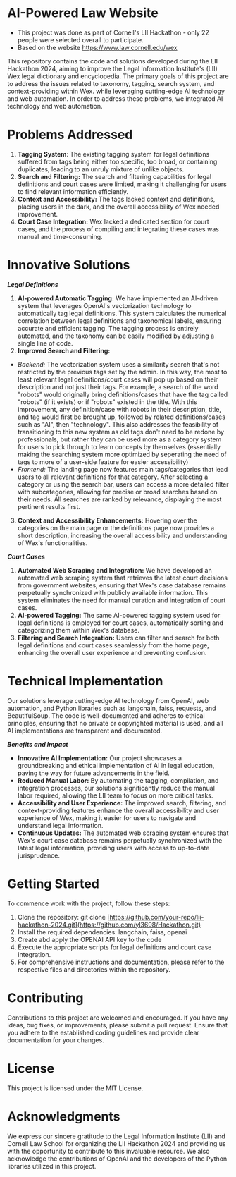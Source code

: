 # AI-Powered Law Website
* This project was done as part of Cornell's LII Hackathon - only 22 people were selected overall to participate.
* Based on the website https://www.law.cornell.edu/wex

This repository contains the code and solutions developed during the LII Hackathon 2024, aiming to improve the Legal Information Institute's (LII) Wex legal dictionary and encyclopedia. The primary goals of this project are to address the issues related to taxonomy, tagging, search system, and context-providing within Wex. while leveraging cutting-edge AI technology and web automation. In order to address these problems, we integrated AI technology and web automation.

# Problems Addressed
1. **Tagging System**: The existing tagging system for legal definitions suffered from tags being either too specific, too broad, or containing duplicates, leading to an unruly mixture of unlike objects.
2. **Search and Filtering:** The search and filtering capabilities for legal definitions and court cases were limited, making it challenging for users to find relevant information efficiently.
3. **Context and Accessibility:** The tags lacked context and definitions, placing users in the dark, and the overall accessibility of Wex needed improvement.
4. **Court Case Integration:** Wex lacked a dedicated section for court cases, and the process of compiling and integrating these cases was manual and time-consuming.

# Innovative Solutions
_**Legal Definitions**_
1. **AI-powered Automatic Tagging:** We have implemented an AI-driven system that leverages OpenAI's vectorization technology to automatically tag legal definitions. This system calculates the numerical correlation between legal definitions and taxonomical labels, ensuring accurate and efficient tagging. The tagging process is entirely automated, and the taxonomy can be easily modified by adjusting a single line of code.
2. **Improved Search and Filtering:**
-  _Backend:_ The vectorization system uses a similarity search that's not restricted by the previous tags set by the admin. In this way, the most to least relevant legal definitions/court cases will pop up based on their description and not just their tags. For example, a search of the word "robots" would originally bring definitions/cases that have the tag called "robots" (if it exists) or if "robots" existed in the title. With this improvement, any definition/case with robots in their description, title, and tag would first be brought up, followed by related definitions/cases such as "AI", then "technology". This also addresses the feasibility of transitioning to this new system as old tags don't need to be redone by professionals, but rather they can be used more as a category system for users to pick through to learn concepts by themselves (essentially making the searching system more optimized by seperating the need of tags to more of a user-side feature for easier accessibility)
- _Frontend:_ The landing page now features main tags/categories that lead users to all relevant definitions for that category. After selecting a category or using the search bar, users can access a more detailed filter with subcategories, allowing for precise or broad searches based on their needs. All searches are ranked by relevance, displaying the most pertinent results first.

3. **Context and Accessibility Enhancements:** Hovering over the categories on the main page or the definitions page now provides a short description, increasing the overall accessibility and understanding of Wex's functionalities.

_**Court Cases**_
1. **Automated Web Scraping and Integration:** We have developed an automated web scraping system that retrieves the latest court decisions from government websites, ensuring that Wex's case database remains perpetually synchronized with publicly available information. This system eliminates the need for manual curation and integration of court cases.
2. **AI-powered Tagging:** The same AI-powered tagging system used for legal definitions is employed for court cases, automatically sorting and categorizing them within Wex's database.
3. **Filtering and Search Integration:** Users can filter and search for both legal definitions and court cases seamlessly from the home page, enhancing the overall user experience and preventing confusion.

# Technical Implementation
Our solutions leverage cutting-edge AI technology from OpenAI, web automation, and Python libraries such as langchain, faiss, requests, and BeautifulSoup. The code is well-documented and adheres to ethical principles, ensuring that no private or copyrighted material is used, and all AI implementations are transparent and documented.

_**Benefits and Impact**_
- **Innovative AI Implementation:** Our project showcases a groundbreaking and ethical implementation of AI in legal education, paving the way for future advancements in the field.
- **Reduced Manual Labor:** By automating the tagging, compilation, and integration processes, our solutions significantly reduce the manual labor required, allowing the LII team to focus on more critical tasks.
- **Accessibility and User Experience:** The improved search, filtering, and context-providing features enhance the overall accessibility and user experience of Wex, making it easier for users to navigate and understand legal information.
- **Continuous Updates:** The automated web scraping system ensures that Wex's court case database remains perpetually synchronized with the latest legal information, providing users with access to up-to-date jurisprudence.

# Getting Started
To commence work with the project, follow these steps:

1. Clone the repository: git clone [https://github.com/your-repo/lii-hackathon-2024.git](https://github.com/yl3698/Hackathon.git)
2. Install the required dependencies: langchain, faiss, openai
3. Create abd apply the OPENAI API key to the code
4. Execute the appropriate scripts for legal definitions and court case integration.
5. For comprehensive instructions and documentation, please refer to the respective files and directories within the repository.

# Contributing
Contributions to this project are welcomed and encouraged. If you have any ideas, bug fixes, or improvements, please submit a pull request. Ensure that you adhere to the established coding guidelines and provide clear documentation for your changes.

# License
This project is licensed under the MIT License.

# Acknowledgments
We express our sincere gratitude to the Legal Information Institute (LII) and Cornell Law School for organizing the LII Hackathon 2024 and providing us with the opportunity to contribute to this invaluable resource. We also acknowledge the contributions of OpenAI and the developers of the Python libraries utilized in this project.

  
